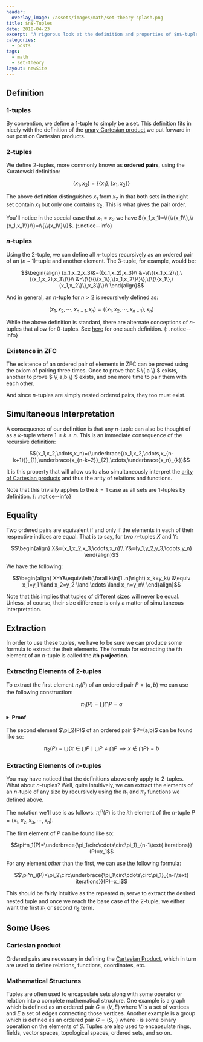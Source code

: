 ```yaml
---
header:
  overlay_image: /assets/images/math/set-theory-splash.png
title: $n$-Tuples
date: 2018-04-23
excerpt: "A rigorous look at the definition and properties of $n$-tuples."
categories:
  - posts
tags: 
  - math
  - set-theory
layout: newSite
---
```


<!-- An $n$-tuple is an ordered list of $n$ elements. It is dissimilar to a set in that the order of its elements matter, it must be finite, and it can contain multiples of the same element.

Here are some common names for tuples of different size:

$n$-Tuple | Alt. Name
:--|:--
$0$-tuple | null-tuple
$1$-tuple | singleton
$2$-tuple | ordered pair
$3$-tuple | ordered triplet
$n$-tuple | -->

<!-- *My [medium article](https://medium.com/@ozanerhansha/the-ordered-pair-and-set-theory-69aa6e2b8a32) on ordered pairs and their uses.* -->

<!--more-->

## Definition
### $1$-tuples
By convention, we define a $1$-tuple to simply be a set. This definition fits in nicely with the definition of the [unary Cartesian product](\cartesian-product#special-products) we put forward in our post on Cartesian products.

### $2$-tuples
We define $2$-tuples, more commonly known as **ordered pairs**, using the Kuratowski definition:

$$(x_1,x_2)=\{\{x_1\},\{x_1,x_2\}\}$$

The above definition distinguishes $x_1$ from $x_2$ in that both sets in the right set contain $x_1$ but only one contains $x_2$. This is what gives the pair order.

You'll notice in the special case that $x_1=x_2$ we have $(x_1,x_1)=\\{\\{x_1\\},\\{x_1,x_1\\}\\}=\\{\\{x_1\\}\\}$.
{:.notice--info}

### $n$-tuples
Using the $2$-tuple, we can define all $n$-tuples recursively as an ordered pair of an $(n-1)$-tuple and another element. The $3$-tuple, for example, would be:

$$\begin{align}
(x_1,x_2,x_3)&=((x_1,x_2),x_3)\\
&=\{\{(x_1,x_2)\},\{(x_1,x_2),x_3\}\}\\
&=\{\{\{\{x_1\},\{x_1,x_2\}\}\},\{\{\{x_1\},\{x_1,x_2\}\},x_3\}\}\\
\end{align}$$

And in general, an $n$-tuple for $n>2$ is recursively defined as:

$$(x_1,x_2,\cdots,x_{n-1},x_n)=((x_1,x_2,\cdots,x_{n-1}),x_n)$$

While the above definition is standard, there are alternate conceptions of $n$-tuples that allow for $0$-tuples. See [here](https://en.wikipedia.org/wiki/Tuple#Tuples_as_nested_sets) for one such definition.
{: .notice--info}

<!-- *Alternatively, $n$-tuples can also be defined as functions with domains over some finite interval of the positive integers. In this sense, they would be equivalent to finite sequences. Although since tuples are usually used to define functions (and thus finite sequences) this would be circular.*

Whatever definition is used, all that matters is that two $n$-tuples are equivalent *only* when the elements at each of their indices are equivalent. This is their defining property. -->

### Existence in ZFC
The existence of an ordered pair of elements in ZFC can be proved using the axiom of pairing three times. Once to prove that $ \\{ a \\} $ exists, another to prove $ \\{ a,b \\} $ exists, and one more time to pair them with each other.

And since $n$-tuples are simply nested ordered pairs, they too must exist.

## Simultaneous Interpretation
A consequence of our definition is that any $n$-tuple can also be thought of as a $k$-tuple where $1\le k\le n$. This is an immediate consequence of the recursive definition:

$$(x_1,x_2,\cdots,x_n)=(\underbrace{(x_1,x_2,\cdots,x_{n-k+1})}_{1},\underbrace{x_{n-k+2}}_{2},\cdots,\underbrace{x_n}_{k})$$

It is this property that will allow us to also simultaneously interpret the [arity of Cartesian products](\cartesian-product#simultaneity-of-arity) and thus the arity of relations and functions.

Note that this trivially applies to the $k=1$ case as all sets are $1$-tuples by definition.
{: .notice--info}

## Equality
Two ordered pairs are equivalent if and only if the elements in each of their respective indices are equal. That is to say, for two $n$-tuples $X$ and $Y$:

$$\begin{align}
X&=(x_1,x_2,x_3,\cdots,x_n)\\
Y&=(y_1,y_2,y_3,\cdots,y_n)
\end{align}$$

We have the following:

$$\begin{align}
X=Y&\equiv\left(\forall k\in[1..n]\right) x_k=y_k\\
&\equiv x_1=y_1 \land x_2=y_2 \land \cdots \land x_n=y_n\\
\end{align}$$

<!-- *Where $n$ is a set as per its construction in the [natural numbers](\natural-numbers).* -->

Note that this implies that tuples of different sizes will never be equal. Unless, of course, their size difference is only a matter of simultaneous interpretation.

## Extraction
In order to use these tuples, we have to be sure we can produce some formula to extract the their elements. The formula for extracting the $i$th element of an $n$-tuple is called the **$i$th projection**.

### Extracting Elements of $2$-tuples
To extract the first element $\pi_1(P)$ of an ordered pair $P=(a,b)$ we can use the following construction:

$$\pi_1(P)=\bigcup\bigcap P=a$$

<details class="bordered"><summary><strong>Proof</strong></summary>
  <!-- <b>Lemma 1</b>
  <p>To make proving the above statement easier, it would help to prove that the arbitrary union of a set of an element $\{x\}$ is that element $x$:

  $$\bigcup \{x\}=x$$

  First let's start with the definition of the arbitrary union of a set $S$:

  $$\bigcup S=\{a\mid \left(\exists b\in S\right)a\in b\}$$

  In in English this means, all elements $a$ that are contained in at least one set $b$ that are contained in $S$. (i.e the union of all the elements in $S$). Plugging $\{x\}$ in for $S$ we see:

  $$\bigcup \{x\}=\{a\mid \left(\exists b\in \{x\}\right)a\in b\}$$

  Since there is only one element in $\{x\}$, namely $x$, there is only one set $b$ could be: $x$. So, we can say the following:

  $$\bigcup \{x\}=\{a\mid a\in x\}$$

  And since the set of all elements in $x$ is simply that same set:

  $$\boxed{\bigcup \{x\}=x}$$
  </p>
  <b>The Proof</b> -->
  $$\begin{align}
  \pi_1(P)&=\bigcup\bigcap P\\
  &=\bigcup\bigcap \{\{a\},\{a,b\}\}\\
  &=\bigcup \left(\{a\}\cap\{a,b\}\right)\\
  \end{align}$$

  Of course the only element in common between $\{a\}$ and $\{a,b\}$ is $a$ so:

  $$\pi_1(P)=\bigcup \{a\}$$

  And because the union of all the elements in $a$ is precisely $a$, we have:

  $$\pi_1(P)=\bigcup \{a\}=a$$

  And indeed, $a$ is the first element of the ordered pair $P$.
</details><br>
The second element $\pi_2(P)$ of an ordered pair $P=(a,b)$ can be found like so:

$$\pi_2(P)=\bigcup\{x\in\bigcup P\mid\bigcup P\not=\bigcap P\implies x\not\in\bigcap P\}=b$$

<!-- <details><summary><strong>Proof</strong></summary>
I'll do it later...
</details> -->

### Extracting Elements of $n$-tuples
You may have noticed that the definitions above only apply to $2$-tuples. What about $n$-tuples? Well, quite intuitively, we can extract the elements of an $n$-tuple of any size by recursively using the $\pi_1$ and $\pi_2$ functions we defined above.

The notation we'll use is as follows: $\pi^n_i(P)$ is the $i$th element of the $n$-tuple $P=\left(x_1,x_2,x_3,\cdots,x_n\right)$.

The first element of $P$ can be found like so:

$$\pi^n_1(P)=\underbrace{\pi_1\circ\cdots\circ\pi_1}_{n-1\text{ iterations}}(P)=x_1$$

For any element *other* than the first, we can use the following formula:

$$\pi^n_i(P)=\pi_2\circ\underbrace{\pi_1\circ\cdots\circ\pi_1}_{n-i\text{ iterations}}(P)=x_i$$

This should be fairly intuitive as the repeated $\pi_1$ serve to extract the desired nested tuple and once we reach the base case of the $2$-tuple, we either want the first $\pi_1$ or second $\pi_2$ term.

<!-- <details><summary>"Proof" & Intuition</summary>
Not really a proof, I just wrote down how to find the elements of $2,3,4,5$-tuples and found the pattern:

$$\begin{align}
  &2\text{-tuple}\left\{
    \begin{array}{l}
      \pi^2_1=\pi_1(P)\\
      \pi^2_2=\pi_2(P)\\
    \end{array}
  \right.\\
  &3\text{-tuple}\left\{
    \begin{array}{l}
      \pi^3_1=\pi_1\left(\pi_1\left(P\right)\right)\\
      \pi^3_2=\pi_2\left(\pi_1\left(P\right)\right)\\
      \pi^3_3=\pi_2\left(P\right)\\
    \end{array}
  \right.\\
  &4\text{-tuple}\left\{
    \begin{array}{l}
      \pi^4_1=\pi_1\left(\pi_1\left(\pi_1\left(P\right)\right)\right)\\
      \pi^4_2=\pi_2\left(\pi_1\left(\pi_1\left(P\right)\right)\right)\\
      \pi^4_3=\pi_2\left(\pi_1\left(P\right)\right)\\
      \pi^4_4=\pi_2\left(P\right)\\
    \end{array}
  \right.\\
  &5\text{-tuple}\left\{
    \begin{array}{l}
      \pi^5_1=\pi_1\left(\pi_1\left(\pi_1\left(\pi_1\left(P\right)\right)\right)\right)\\
      \pi^5_2=\pi_2\left(\pi_1\left(\pi_1\left(\pi_1\left(P\right)\right)\right)\right)\\
      \pi^5_3=\pi_2\left(\pi_1\left(\pi_1\left(P\right)\right)\right)\\
      \pi^5_4=\pi_2\left(\pi_1\left(P\right)\right)\\
      \pi^5_5=\pi_2\left(P\right)\\
    \end{array}
  \right.\\
\end{align}$$

Why are is there a conditional definition of the $a$th element of an $n$-tuple? What causes this asymmetry? Well it must be the fact that our base case in defining $n$-tuples was the ordered pair rather than some sort of $1$-tuple. Although it's possible that starting with a $1$-tuple wouldn't change this conditional...
</details> -->

## Some Uses
### Cartesian product
Ordered pairs are necessary in defining the [Cartesian Product](/cartesian-product), which in turn are used to define relations, functions, coordinates, etc.

### Mathematical Structures
Tuples are often used to encapsulate sets along with some operator or relation into a complete mathematical structure. One example is a graph which is defined as an ordered pair $G=(V,E)$ where $V$ is a set of vertices and $E$ a set of edges connecting those vertices. Another example is a group which is defined as an ordered pair $G=(S,\cdot)$ where $\cdot$ is some binary operation on the elements of $S$. Tuples are also used to encapsulate rings, fields, vector spaces, topological spaces, ordered sets, and so on.

